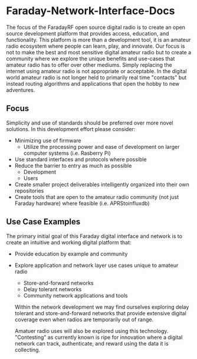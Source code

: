 # Faraday-Network-Interface-Docs

The focus of the FaradayRF open source digital radio is to create an open source development platform that provides access, education, and functionality. This platform is more than a development tool, it is an amateur radio ecosystem where people can learn, play, and innovate. Our focus is not to make the best and most sensitive digital amateur radio but to create a community where we explore the unique benefits and use-cases that amateur radio has to offer over other mediums. Simply replacing the internet using amateur radio is not appropriate or acceptable. In the digital world amateur radio is not longer held to primarily real time "contacts" but instead routing algorithms and applications that open the hobby to new adventures.

## Focus
Simplicity and use of standards should be preferred over more novel solutions. In this development effort please consider:

* Minimizing use of firmware
  * Utilize the processing power and ease of development on larger computer systems (i.e. Rasberry Pi)
* Use standard interfaces and protocols where possible
* Reduce the barrier to entry as much as possible
  * Development
  * Users
* Create smaller project deliverables intelligently organized into their own repositories
* Create tools that are open to the amateur radio community (not just Faraday hardware) where feasible (i.e. APRStoinfluxdb)

## Use Case Examples

The primary initial goal of this Faraday digital interface and network is to create an intuitive and working digital platform that:

* Provide education by example and community
* Explore application and network layer use cases unique to amateur radio
  * Store-and-forward networks
  * Delay tolerant networks
  * Community network applications and tools


  Within the network development we may find ourselves exploring delay tolerant and store-and-forward networks that provide extensive digital coverage even when radios are temporarily out of range.

  Amatuer radio uses will also be explored using this technology. "Contesting" as currently known is ripe for innovation where a digital network can track, authenticate, and reward using the data it is collecting.
